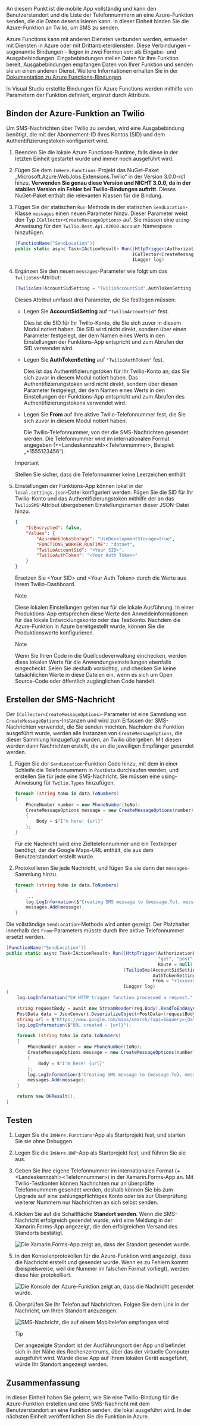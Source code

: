 An diesem Punkt ist die mobile App vollständig und kann den Benutzerstandort und die Liste der Telefonnummern an eine Azure-Funktion senden, die die Daten deserialisieren kann. In dieser Einheit binden Sie die Azure-Funktion an Twilio, um SMS zu senden.

Azure Functions kann mit anderen Diensten verbunden werden, entweder mit Diensten in Azure oder mit Drittanbieterdiensten. Diese Verbindungen – sogenannte Bindungen – liegen in zwei Formen vor: als Eingabe- und Ausgabebindungen. Eingabebindungen stellen Daten für Ihre Funktion bereit, Ausgabebindungen empfangen Daten von Ihrer Funktion und senden sie an einen anderen Dienst. Weitere Informationen erhalten Sie in der [Dokumentation zu Azure Functions-Bindungen](https://docs.microsoft.com/azure/azure-functions/functions-triggers-bindings?azure-portal=true).

In Visual Studio erstellte Bindungen für Azure Functions werden mithilfe von Parametern der Funktion definiert, ergänzt durch Attribute.

## <a name="bind-the-azure-function-to-twilio"></a>Binden der Azure-Funktion an Twilio

Um SMS-Nachrichten über Twilio zu senden, wird eine Ausgabebindung benötigt, die mit der Abonnement-ID Ihres Kontos (SID) und dem Authentifizierungstoken konfiguriert wird.

1. Beenden Sie die lokale Azure Functions-Runtime, falls diese in der letzten Einheit gestartet wurde und immer noch ausgeführt wird.

1. Fügen Sie dem `ImHere.Functions`-Projekt das NuGet-Paket „Microsoft.Azure.WebJobs.Extensions.Twilio“ in der Version 3.0.0-rc1 hinzu. **Verwenden Sie genau diese Version und NICHT 3.0.0, da in der stabilen Version ein Fehler bei Twilio-Bindungen auftritt**. Dieses NuGet-Paket enthält die relevanten Klassen für die Bindung.

1. Fügen Sie der statischen `Run`-Methode in der statischen `SendLocation`-Klasse `messages` einen neuen Parameter hinzu. Dieser Parameter weist den Typ `ICollector<CreateMessageOptions>` auf. Sie müssen eine `using`-Anweisung für den `Twilio.Rest.Api.V2010.Account`-Namespace hinzufügen.

    ```cs
    [FunctionName("SendLocation")]
    public static async Task<IActionResult> Run([HttpTrigger(AuthorizationLevel.Anonymous,"get", "post", Route = null)]HttpRequestMessage req,
                                                ICollector<CreateMessageOptions> messages,
                                                ILogger log)
    ```

1. Ergänzen Sie den neuen `messages`-Parameter wie folgt um das `TwilioSms`-Attribut: 

      ```cs
    [TwilioSms(AccountSidSetting = "TwilioAccountSid",AuthTokenSetting = "TwilioAuthToken", From = "+1xxxxxxxxx")]ICollector<CreateMessageOptions> messages,
    ```
    Dieses Attribut umfasst drei Parameter, die Sie festlegen müssen:

    * Legen Sie **AccountSidSetting** auf `"TwilioAccountSid"` fest.
  
        Dies ist die SID für Ihr Twilio-Konto, die Sie sich zuvor in diesem Modul notiert haben. Die SID wird nicht direkt, sondern über einen Parameter festgelegt, der dem Namen eines Werts in den Einstellungen der Funktions-App entspricht und zum Abrufen der SID verwendet wird.

    * Legen Sie **AuthTokenSetting** auf `"TwilioAuthToken"` fest.

       Dies ist das Authentifizierungstoken für Ihr Twilio-Konto an, das Sie sich zuvor in diesem Modul notiert haben. Das Authentifizierungstoken wird nicht direkt, sondern über diesen Parameter festgelegt, der dem Namen eines Werts in den Einstellungen der Funktions-App entspricht und zum Abrufen des Authentifizierungstokens verwendet wird.

    * Legen Sie **From** auf Ihre aktive Twilio-Telefonnummer fest, die Sie sich zuvor in diesem Modul notiert haben.

        Die Twilio-Telefonnummer, von der die SMS-Nachrichten gesendet werden. Die Telefonnummer wird im internationalen Format angegeben (+\<Landeskennzahl\>\<Telefonnummer\>, Beispiel: „+1555123456“).

    > [!IMPORTANT]
    > Stellen Sie sicher, dass die Telefonnummer keine Leerzeichen enthält.


1. Einstellungen der Funktions-App können lokal in der `local.settings.json`-Datei konfiguriert werden. Fügen Sie die SID für Ihr Twilio-Konto und das Authentifizierungstoken mithilfe der an das `TwilioSMS`-Attribut übergebenen Einstellungsnamen dieser JSON-Datei hinzu.

    ```json
    {
        "IsEncrypted": false,
        "Values": {
            "AzureWebJobsStorage": "UseDevelopmentStorage=true",
            "FUNCTIONS_WORKER_RUNTIME": "dotnet",
            "TwilioAccountSid": "<Your SID>",
            "TwilioAuthToken": "<Your Auth Token>"
        }
    }
    ```

    Ersetzen Sie \<Your SID\> und \<Your Auth Token\> durch die Werte aus Ihrem Twilio-Dashboard.

    > [!NOTE]
    > Diese lokalen Einstellungen gelten nur für die lokale Ausführung. In einer Produktions-App entsprechen diese Werte den Anmeldeinformationen für das lokale Entwicklungskonto oder das Testkonto. Nachdem die Azure-Funktion in Azure bereitgestellt wurde, können Sie die Produktionswerte konfigurieren.

     > [!NOTE]
    > Wenn Sie Ihren Code in die Quellcodeverwaltung einchecken, werden diese lokalen Werte für die Anwendungseinstellungen ebenfalls eingecheckt. Seien Sie deshalb vorsichtig, und checken Sie keine tatsächlichen Werte in diese Dateien ein, wenn es sich um Open Source-Code oder öffentlich zugänglichen Code handelt.
    

## <a name="create-the-sms-messages"></a>Erstellen der SMS-Nachricht

Der `ICollector<CreateMessageOptions>`-Parameter ist eine Sammlung von `CreateMessageOptions`-Instanzen und wird zum Erfassen der SMS-Nachrichten verwendet, die Sie senden möchten. Nachdem die Funktion ausgeführt wurde, werden alle Instanzen von `CreateMessageOptions`, die dieser Sammlung hinzugefügt wurden, an Twilio übergeben. Mit diesen werden dann Nachrichten erstellt, die an die jeweiligen Empfänger gesendet werden.

1. Fügen Sie der `SendLocation`-Funktion Code hinzu, mit dem in einer Schleife die Telefonnummern in `PostData` durchlaufen werden, und erstellen Sie für jede eine SMS-Nachricht. Sie müssen eine using-Anweisung für `Twilio.Types` hinzufügen.

    ```cs
    foreach (string toNo in data.ToNumbers)
    {
        PhoneNumber number = new PhoneNumber(toNo);
        CreateMessageOptions message = new CreateMessageOptions(number)
        {
            Body = $"I'm here! {url}"
        };
    }
    ```

    Für die Nachricht wird eine Zieltelefonnummer und ein Textkörper benötigt, der die Google Maps-URL enthält, die aus dem Benutzerstandort erstellt wurde.

1. Protokollieren Sie jede Nachricht, und fügen Sie sie dann der `messages`-Sammlung hinzu.

    ```cs
    foreach (string toNo in data.ToNumbers)
    {
        ...
        log.LogInformation($"Creating SMS message to {message.To}, message is '{message.Body}'.");
        messages.Add(message);
    }
    ```

Die vollständige `SendLocation`-Methode wird unten gezeigt. Der Platzhalter innerhalb des `From`-Parameters müsste durch Ihre aktive Telefonnummer ersetzt werden.

```cs
[FunctionName("SendLocation")]
public static async Task<IActionResult> Run([HttpTrigger(AuthorizationLevel.Anonymous,
                                                         "get", "post",
                                                         Route = null)]HttpRequest req,
                                            [TwilioSms(AccountSidSetting = "TwilioAccountSid",
                                                       AuthTokenSetting = "TwilioAuthToken",
                                                       From = "+1xxxxxxxxx")] ICollector<CreateMessageOptions> messages,
                                            ILogger log)
{
    log.LogInformation("C# HTTP trigger function processed a request.");

    string requestBody = await new StreamReader(req.Body).ReadToEndAsync();
    PostData data = JsonConvert.DeserializeObject<PostData>(requestBody);
    string url = $"https://www.google.com/maps/search/?api=1&query={data.Latitude},{data.Longitude}";
    log.LogInformation($"URL created - {url}");

    foreach (string toNo in data.ToNumbers)
    {
        PhoneNumber number = new PhoneNumber(toNo);
        CreateMessageOptions message = new CreateMessageOptions(number)
        {
            Body = $"I'm here! {url}"
        };
        log.LogInformation($"Creating SMS message to {message.To}, message is '{message.Body}'.");
        messages.Add(message);
    }

    return new OkResult();
}
```

## <a name="test-it-out"></a>Testen

1. Legen Sie die `ImHere.Functions`-App als Startprojekt fest, und starten Sie sie ohne Debuggen.

1. Legen Sie die `ImHere.UWP`-App als Startprojekt fest, und führen Sie sie aus.

1. Geben Sie Ihre eigene Telefonnummer im internationalen Format (+\<Landeskennzahl\>\<Telefonnummer\>) in der Xamarin.Forms-App an. Mit Twilio-Testkonten können Nachrichten nur an überprüfte Telefonnummern gesendet werden, deshalb können Sie bis zum Upgrade auf eine zahlungspflichtiges Konto oder bis zur Überprüfung weiterer Nummern nur Nachrichten an sich selbst senden.

1. Klicken Sie auf die Schaltfläche **Standort senden**. Wenn die SMS-Nachricht erfolgreich gesendet wurde, wird eine Meldung in der Xamarin.Forms-App angezeigt, die den erfolgreichen Versand des Standorts bestätigt.

    ![Die Xamarin.Forms-App zeigt an, dass der Standort gesendet wurde.](../media/7-ui-location-sent.png)

1. In den Konsolenprotokollen für die Azure-Funktion wird angezeigt, dass die Nachricht erstellt und gesendet wurde. Wenn es zu Fehlern kommt (beispielsweise, weil die Nummer im falschen Format vorliegt), werden diese hier protokolliert.

    ![Die Konsole der Azure-Funktion zeigt an, dass die Nachricht gesendet wurde.](../media/7-function-message-sent.png)

1. Überprüfen Sie Ihr Telefon auf Nachrichten. Folgen Sie dem Link in der Nachricht, um Ihren Standort anzuzeigen.

    ![SMS-Nachricht, die auf einem Mobiltelefon empfangen wird](../media/7-message-received.png)

    > [!TIP]
    > Der angezeigte Standort ist der Ausführungsort der App und befindet sich in der Nähe des Rechenzentrums, über das der virtuelle Computer ausgeführt wird. Würde diese App auf Ihrem lokalen Gerät ausgeführt, würde Ihr Standort angezeigt werden.

## <a name="summary"></a>Zusammenfassung

In dieser Einheit haben Sie gelernt, wie Sie eine Twilio-Bindung für die Azure-Funktion erstellen und eine SMS-Nachricht mit dem Benutzerstandort an eine Funktion senden, die lokal ausgeführt wird. In der nächsten Einheit veröffentlichen Sie die Funktion in Azure.
